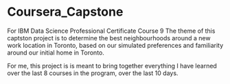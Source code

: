 # Coursera_Capstone
For IBM Data Science Professional Certificate Course 9
The theme of this captston project is to determine the best neighbourhoods around a new work location in Toronto, based on our simulated preferences and familiarity around our initial home in Toronto.

For me, this project is is meant to bring together everything I have learned over the last 8 courses in the program, over the last 10 days.
